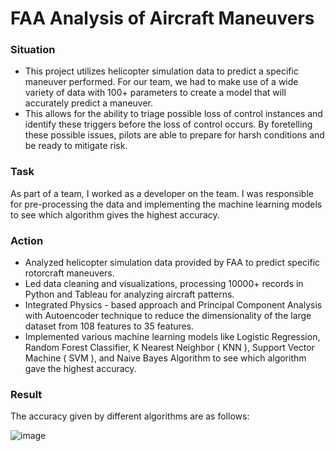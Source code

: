 # FAA Analysis of Aircraft Maneuvers

### Situation

- This project utilizes helicopter simulation data to predict a specific maneuver performed. For our team, we had to make use of a wide variety of data with 100+ parameters to create a model that will accurately predict a maneuver.
- This allows for the ability to triage possible loss of control instances and identify these triggers before the loss of control occurs. By foretelling these possible issues, pilots are able to prepare for harsh conditions and be ready to mitigate risk.
  
### Task

As part of a team, I worked as a developer on the team. I was responsible for pre-processing the data and implementing the machine learning models to see which algorithm gives the highest accuracy.

### Action

- Analyzed helicopter simulation data provided by FAA to predict specific rotorcraft maneuvers.
- Led data cleaning and visualizations, processing 10000+ records in Python and Tableau for analyzing aircraft patterns.
- Integrated Physics - based approach and Principal Component Analysis with Autoencoder technique to reduce the dimensionality of the large dataset from 108 features to 35 features.
- Implemented various machine learning models like Logistic Regression, Random Forest Classifier, K Nearest Neighbor ( KNN ), Support Vector Machine ( SVM ), and Naive Bayes Algorithm to see which algorithm gave the highest accuracy.

### Result

The accuracy given by different algorithms are as follows:

![image](https://github.com/akeni1999/FAA-Analysis-of-Aircraft-Maneuvers/assets/66996868/26d981f2-5e4f-4308-a6be-685f3e400579)

